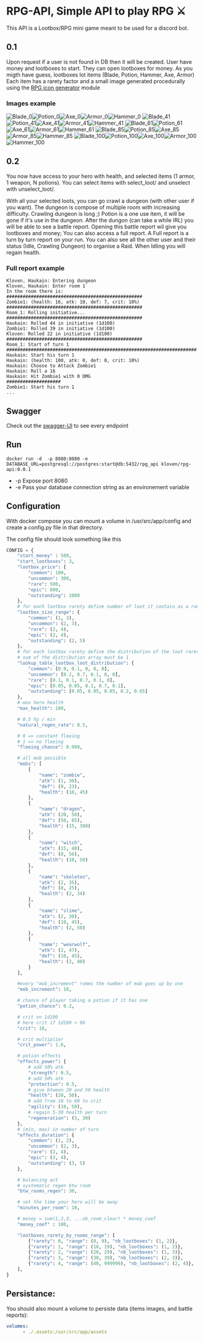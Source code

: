 # RPG-API, Simple API to play RPG ⚔


This API is a Lootbox/RPG mini game meant to be used for a discord bot.

## 0.1
Upon request if a user is not found in DB then it will be created. 
User have money and lootboxes to start. They can open lootboxes for money.
As you migth have guess, lootboxes lot items (Blade, Potion, Hammer, Axe, Armor)
Each item has a rarety factor and a small image generated procedurally using the  [RPG icon generator](https://github.com/Kl0ven/rpg-icon-generator) module

### Images example
![Blade_0](https://raw.githubusercontent.com/Kl0ven/rpg-icon-generator/master/docs/blades/blade_0.png)![Potion_0](https://raw.githubusercontent.com/Kl0ven/rpg-icon-generator/master/docs/potions/potion_0.png)![Axe_0](https://raw.githubusercontent.com/Kl0ven/rpg-icon-generator/master/docs/axes/axe_0.png)![Armor_0](https://raw.githubusercontent.com/Kl0ven/rpg-icon-generator/master/docs/armors/armor_0.png)![Hammer_0](https://raw.githubusercontent.com/Kl0ven/rpg-icon-generator/master/docs/hammers/hammer_0.png)
![Blade_41](https://raw.githubusercontent.com/Kl0ven/rpg-icon-generator/master/docs/blades/blade_41.png)![Potion_41](https://raw.githubusercontent.com/Kl0ven/rpg-icon-generator/master/docs/potions/potion_41.png)![Axe_41](https://raw.githubusercontent.com/Kl0ven/rpg-icon-generator/master/docs/axes/axe_41.png)![Armor_41](https://raw.githubusercontent.com/Kl0ven/rpg-icon-generator/master/docs/armors/armor_41.png)![Hammer_41](https://raw.githubusercontent.com/Kl0ven/rpg-icon-generator/master/docs/hammers/hammer_41.png)
![Blade_61](https://raw.githubusercontent.com/Kl0ven/rpg-icon-generator/master/docs/blades/blade_61.png)![Potion_61](https://raw.githubusercontent.com/Kl0ven/rpg-icon-generator/master/docs/potions/potion_61.png)![Axe_61](https://raw.githubusercontent.com/Kl0ven/rpg-icon-generator/master/docs/axes/axe_61.png)![Armor_61](https://raw.githubusercontent.com/Kl0ven/rpg-icon-generator/master/docs/armors/armor_61.png)![Hammer_61](https://raw.githubusercontent.com/Kl0ven/rpg-icon-generator/master/docs/hammers/hammer_61.png)
![Blade_85](https://raw.githubusercontent.com/Kl0ven/rpg-icon-generator/master/docs/blades/blade_85.png)![Potion_85](https://raw.githubusercontent.com/Kl0ven/rpg-icon-generator/master/docs/potions/potion_85.png)![Axe_85](https://raw.githubusercontent.com/Kl0ven/rpg-icon-generator/master/docs/axes/axe_85.png)![Armor_85](https://raw.githubusercontent.com/Kl0ven/rpg-icon-generator/master/docs/armors/armor_85.png)![Hammer_85](https://raw.githubusercontent.com/Kl0ven/rpg-icon-generator/master/docs/hammers/hammer_85.png)
![Blade_100](https://raw.githubusercontent.com/Kl0ven/rpg-icon-generator/master/docs/blades/blade_100.png)![Potion_100](https://raw.githubusercontent.com/Kl0ven/rpg-icon-generator/master/docs/potions/potion_100.png)![Axe_100](https://raw.githubusercontent.com/Kl0ven/rpg-icon-generator/master/docs/axes/axe_100.png)![Armor_100](https://raw.githubusercontent.com/Kl0ven/rpg-icon-generator/master/docs/armors/armor_100.png)![Hammer_100](https://raw.githubusercontent.com/Kl0ven/rpg-icon-generator/master/docs/hammers/hammer_100.png)


## 0.2
You now have access to your hero with health, and selected items (1 armor, 1 weapon, N potions).
You can select items with  select_loot/ and unselect with unselect_loot/.

With all your selected loots, you can go crawl a dungeon (with other user if you want). 
The dungeon is compose of multiple room with increasing difficulty.
Crawling dungeon is long ;)
Potion is a one use item, it will be gone if it's use in the dungeon.
After the dungon (can take a while IRL) you will be able to see a battle report.
Opening this battle report wil give you lootboxes and money; You can also access a full report.
A Full report is a turn by turn report on your run.
You can also see all the other user and their status (Idle, Crawling Dungeon) to organise a Raid.
When Idling you will regain health.

### Full report example
```
Kloven, Haukain: Entering dungeon
Kloven, Haukain: Enter room 1
In the room there is:
##################################################
Zombie1: (health: 16, atk: 10, def: 7, crit: 10%)
##################################################
Room_1: Rolling initiative...
##################################################
Haukain: Rolled 44 in initiative (1d100)
Zombie1: Rolled 39 in initiative (1d100)
Kloven: Rolled 22 in initiative (1d100)
##################################################
Room_1: Start of turn 1
######################################################################
Haukain: Start his turn 1
Haukain: (health: 100, atk: 0, def: 0, crit: 10%)
Haukain: Choose to Attack Zombie1
Haukain: Roll a 16
Haukain: Hit Zombie1 with 0 DMG
####################
Zombie1: Start his turn 1
...
```

## Swagger
Check out the [swagger-UI](https://kl0ven.github.io/rpg-api/) to see every endpoint


## Run 
```
docker run -d  -p 8080:8080 -e DATABASE_URL=postgresql://postgres:start@db:5432/rpg_api kloven/rpg-api:0.0.1
```
 - -p Expose port 8080
 - -e Pass your database connection string as an environement variable

## Configuration 
With docker compose you can mount a volume in /usr/src/app/config and create a config.py file in that directory.

The config file should look something like this
```python
CONFIG = {
    "start_money" : 500,
    "start_lootboxes": 3,
    "lootbox_price": {
        "common": 100,
        "uncommon": 300,
        "rare": 500,
        "epic": 800,
        "outstanding": 1000
    },
    # for each lootbox rarety define number of loot it contain as a range (min, max)
    "lootbox_size_range": {
        "common": (1, 3),
        "uncommon": (2, 3),
        "rare": (2, 4),
        "epic": (2, 4),
        "outstanding": (2, 5)
    },
    # for each lootbox rarety define the distribution of the loot rarety [common, uncommon, rare, epic, outstanding]
    # sum of the distribution array must be 1
    "lookup_table_lootbox_loot_distribution": {
        "common": [0.9, 0.1, 0, 0, 0],
        "uncommon": [0.2, 0.7, 0.1, 0, 0],
        "rare": [0.1, 0.1, 0.7, 0.1, 0],
        "epic": [0.05, 0.05, 0.1, 0.7, 0.1],
        "outstanding": [0.05, 0.05, 0.05, 0.2, 0.65]
    },
    # max hero health
    "max_health": 100,

    # 0.5 hp / min
    "natural_regen_rate": 0.5,

    # 0 => constant fleeing
    # 1 => no fleeing
    "fleeing_chance": 0.999,

    # all mob possible
    "mobs": [
        {
            "name": "zombie",
            "atk": (1, 30),
            "def": (0, 23),
            "health": (10, 45)
        },
        {
            "name": "dragon",
            "atk": (20, 50),
            "def": (50, 85),
            "health": (15, 300)
        },
        {
            "name": "witch",
            "atk": (15, 40),
            "def": (0, 56),
            "health": (10, 50)
        },
        {
            "name": "skeleton",
            "atk": (2, 35),
            "def": (0, 25),
            "health": (2, 34)
        },
        {
            "name": "slime",
            "atk": (2, 30),
            "def": (10, 45),
            "health": (2, 50)
        },
        {
            "name": "wearwolf",
            "atk": (2, 47),
            "def": (10, 45),
            "health": (2, 80)
        }
    ],

    #every "mob_increment" romms the number of mob goes up by one
    "mob_increment": 10,

    # chance of player taking a potion if it has one
    "potion_chance": 0.2,

    # crit on 1d100 
    # here crit if 1d100 > 90 
    "crit": 10,

    # crit multiplier 
    "crit_power": 1.6,

    # potion effects
    "effects_power": {
        # add 50% atk 
        "strength": 0.5,
        # add 50% atk
        "protection": 0.5,
        # give btween 20 and 50 health
        "health": (20, 50),
        # add from 10 to 60 to crit 
        "agility": (10, 50),
        # regain 5-30 health per turn
        "regeneration": (5, 30)
    },
    # (min, max) in number of turn 
    "effects_duration": {
        "common": (1, 2),
        "uncommon": (2, 3),
        "rare": (2, 4),
        "epic": (3, 4),
        "outstanding": (3, 5)
    },

    # balancing act
    # systematic regen btw room
    "btw_rooms_regen": 30,

    # set the time your hero will be away
    "minutes_per_room": 10,

    # money = sum(1,2,3, ...nb_room_clear) * money_coef
    "money_coef" : 100,

    "lootboxes_rarety_by_rooms_range": [
        {"rarety": 0, "range": (0, 9), "nb_lootboxes": (1, 2)},
        {"rarety": 1, "range": (10, 19), "nb_lootboxes": (1, 2)},
        {"rarety": 2, "range": (20, 29), "nb_lootboxes": (1, 3)},
        {"rarety": 3, "range": (30, 39), "nb_lootboxes": (2, 3)},
        {"rarety": 4, "range": (40, 999999), "nb_lootboxes": (2, 4)},
    ],
}

```

## Persistance:
You should also mount a volume to persiste data (items images, and battle reports):
```yaml
volumes:
      - ./.assets:/usr/src/app/assets

```